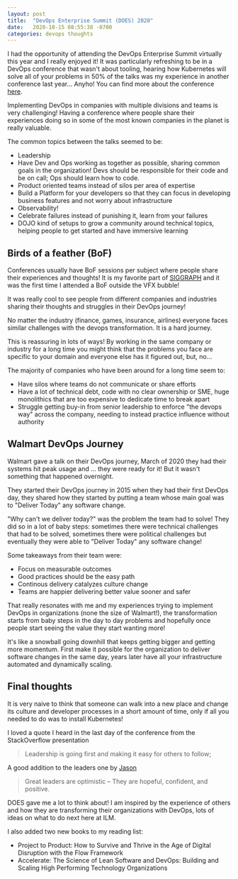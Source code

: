 ```yaml
---
layout: post
title:  "DevOps Enterprise Summit (DOES) 2020"
date:   2020-10-15 08:55:38 -0700
categories: devops thoughts
---
```


I had the opportunity of attending the DevOps Enterprise Summit virtually this year and I really enjoyed it! It was particularly refreshing to be in a DevOps conference that wasn't about tooling, hearing how Kubernetes will solve all of your problems in 50% of the talks was my experience in another conference last year... Anyho! You can find more about the conference [here](https://events.itrevolution.com/eur/about/).

Implementing DevOps in companies with multiple divisions and teams is very challenging! Having a conference where people share their experiences doing so in some of the most known companies in the planet is really valuable.

The common topics between the talks seemed to be:
* Leadership
* Have Dev and Ops working as together as possible, sharing common goals in the organization! Devs should be responsible for their code and be on call; Ops should learn how to code.
* Product oriented teams instead of silos per area of expertise
* Build a Platform for your developers so that they can focus in developing business features and not worry about infrastructure
* Observability!
* Celebrate failures instead of punishing it, learn from your failures
* DOJO kind of setups to grow a community around technical topics, helping people to get started and have immersive learning

## Birds of a feather (BoF)

Conferences usually have BoF sessions per subject where people share their experiences and thoughts! It is my favorite part of [SIGGRAPH](https://s2020.siggraph.org/) and it was the first time I attended a BoF outside the VFX bubble!

It was really cool to see people from different companies and industries sharing their thoughts and struggles in their DevOps journey! 

No matter the industry (finance, games, insurance, airlines) everyone faces similar challenges with the devops transformation. It is a hard journey. 

This is reassuring in lots of ways! By working in the same company or industry for a long time you might think that the problems you face are specific to your domain and everyone else has it figured out, but, no...

The majority of companies who have been around for a long time seem to:
* Have silos where teams do not communicate or share efforts
* Have a lot of technical debt, code with no clear ownership or SME, huge monolithics that are too expensive to dedicate time to break apart
* Struggle getting buy-in from senior leadership to enforce "the devops way" across the company, needing to instead practice influence without authority

## Walmart DevOps Journey

Walmart gave a talk on their DevOps journey, March of 2020 they had their systems hit peak usage and ... they were ready for it! But it wasn't something that happened overnight.

They started their DevOps journey in 2015 when they had their first DevOps day, they shared how they started by putting a team whose main goal was to "Deliver Today" any software change.

"Why can't we deliver today?" was the problem the team had to solve! They did so in a lot of baby steps: sometimes there were technical challenges that had to be solved, sometimes there were political challenges but eventually they were able to "Deliver Today" any software change!

Some takeaways from their team were:
* Focus on measurable outcomes
* Good practices should be the easy path
* Continous delivery catalyzes culture change
* Teams are happier delivering better value sooner and safer

That really resonates with me and my experiences trying to implement DevOps in organizations (none the size of Walmart!), the transformation starts from baby steps in the day to day problems and hopefully once people start seeing the value they start wanting more!

It's like a snowball going downhill that keeps getting bigger and getting more momentum. First make it possible for the organization to deliver software changes in the same day, years later have all your infrastructure automated and dynamically scaling.

## Final thoughts

It is very naive to think that someone can walk into a new place and change its culture and developer processes in a short amount of time, only if all you needed to do was to install Kubernetes! 

I loved a quote I heard in the last day of the conference from the StackOverflow presentation
> Leadership is going first and making it easy for others to follow;

A good addition to the leaders one by [Jason](https://www.jasonacox.com/wordpress/)
> Great leaders are optimistic – They are hopeful, confident, and positive.

DOES gave me a lot to think about! I am inspired by the experience of others and how they are transforming their organizations with DevOps, lots of ideas on what to do next here at ILM. 

I also added two new books to my reading list:
* Project to Product: How to Survive and Thrive in the Age of Digital Disruption with the Flow Framework
* Accelerate: The Science of Lean Software and DevOps: Building and Scaling High Performing Technology Organizations
